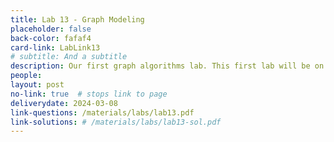 ```yaml
---
title: Lab 13 - Graph Modeling
placeholder: false
back-color: fafaf4
card-link: LabLink13
# subtitle: And a subtitle
description: Our first graph algorithms lab. This first lab will be on formulating logic puzzles as graphing problems that can be solved using simple search algos.  
people:
layout: post
no-link: true  # stops link to page 
deliverydate: 2024-03-08
link-questions: /materials/labs/lab13.pdf
link-solutions: # /materials/labs/lab13-sol.pdf
---
```










